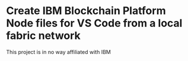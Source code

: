 # Create IBM Blockchain Platform Node files for VS Code from a local fabric network

This project is in no way affiliated with IBM
